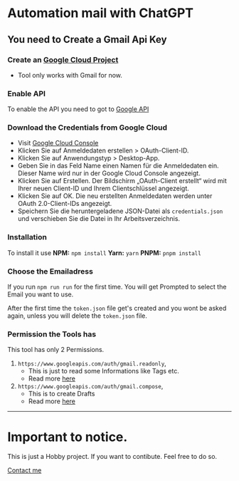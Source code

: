 # Automation mail with ChatGPT

## You need to Create a Gmail Api Key

### Create an [ Google Cloud Project ]( https://developers.google.com/workspace/guides/create-project?hl=de )

-   Tool only works with Gmail for now.

### Enable API

To enable the API you need to got to [ Google API ]( https://console.cloud.google.com/apis/enableflow?apiid=gmail.googleapis.com&hl=de )

### Download the Credentials from Google Cloud

-   Visit [ Google Cloud Console ]( https://console.cloud.google.com/apis/credentials?hl=de )
-   Klicken Sie auf Anmeldedaten erstellen > OAuth-Client-ID.
-   Klicken Sie auf Anwendungstyp > Desktop-App.
-   Geben Sie in das Feld Name einen Namen für die Anmeldedaten ein. Dieser Name wird nur in der Google Cloud Console angezeigt.
-   Klicken Sie auf Erstellen. Der Bildschirm „OAuth-Client erstellt“ wird mit Ihrer neuen Client-ID und Ihrem Clientschlüssel angezeigt.
-   Klicken Sie auf OK. Die neu erstellten Anmeldedaten werden unter OAuth 2.0-Client-IDs angezeigt.
-   Speichern Sie die heruntergeladene JSON-Datei als `credentials.json` und verschieben Sie die Datei in Ihr Arbeitsverzeichnis.

### Installation

To install it use
**NPM:**
`npm install`
**Yarn:**
`yarn`
**PNPM:**
`pnpm install`

### Choose the Emailadress

If you run `npm run run` for the first time. You will get Prompted to select the Email you want to use.

After the first time the `token.json` file get's created and you wont be asked again, unless you will delete the `token.json` file.

### Permission the Tools has
 
This tool has only 2 Permissions.

1. `https://www.googleapis.com/auth/gmail.readonly`,
    - This is just to read some Informations like Tags etc.
    - Read more [ here ]( https://developers.google.com/gmail/api/auth/scopes?hl=de )
2. `https://www.googleapis.com/auth/gmail.compose`,
    - This is to create Drafts
    - Read more [ here ]( https://developers.google.com/gmail/api/guides/sending?hl=de )

---
# Important to notice.

This is just a Hobby project. If you want to contibute. Feel free to do so.

[Contact me](mailto:d.schlueter1011@gmail.com) 

